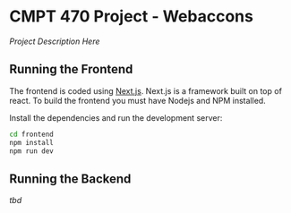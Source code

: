 # CMPT 470 Project - Webaccons
*Project Description Here*

## Running the Frontend
The frontend is coded using [Next.js](https://nextjs.org/). Next.js is a framework built on top of react.  To build the 
frontend you must have Nodejs and NPM installed. 

Install the dependencies and run the development server:
```bash
cd frontend
npm install
npm run dev
```

## Running the Backend
*tbd*
